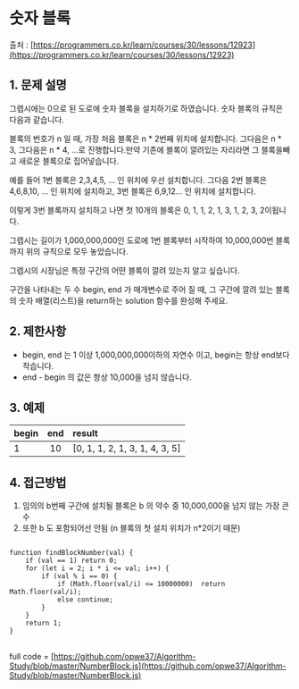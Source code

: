 숫자 블록
=========
출처 : [https://programmers.co.kr/learn/courses/30/lessons/12923](https://programmers.co.kr/learn/courses/30/lessons/12923)

## 1. 문제 설명

그렙시에는 0으로 된 도로에 숫자 블록을 설치하기로 하였습니다. 숫자 블록의 규칙은 다음과 같습니다.

블록의 번호가 n 일 때, 가장 처음 블록은 n * 2번째 위치에 설치합니다. 그다음은 n * 3, 그다음은 n * 4, ...로 진행합니다.만약 기존에 블록이 깔려있는 자리라면 그 블록을빼고 새로운 블록으로 집어넣습니다.

예를 들어 1번 블록은 2,3,4,5, ... 인 위치에 우선 설치합니다. 그다음 2번 블록은 4,6,8,10, ... 인 위치에 설치하고, 3번 블록은 6,9,12... 인 위치에 설치합니다.

이렇게 3번 블록까지 설치하고 나면 첫 10개의 블록은 0, 1, 1, 2, 1, 3, 1, 2, 3, 2이됩니다.

그렙시는 길이가 1,000,000,000인 도로에 1번 블록부터 시작하여 10,000,000번 블록까지 위의 규칙으로 모두 놓았습니다.

그렙시의 시장님은 특정 구간의 어떤 블록이 깔려 있는지 알고 싶습니다.

구간을 나타내는 두 수 begin, end 가 매개변수로 주어 질 때, 그 구간에 깔려 있는 블록의 숫자 배열(리스트)을 return하는 solution 함수를 완성해 주세요.

## 2. 제한사항

-   begin, end 는 1 이상 1,000,000,000이하의 자연수 이고, begin는 항상 end보다 작습니다.
-   end - begin 의 값은 항상 10,000을 넘지 않습니다.

## 3. 예제
begin|end|result|
|:---|:---:|:---|
1|10|[0, 1, 1, 2, 1, 3, 1, 4, 3, 5]

## 4. 접근방법

1. 임의의 b번째 구간에 설치될 블록은 b 의 약수 중 10,000,000을 넘지 않는 가장 큰 수
2. 또한 b 도 포함되어선 안됨 (n 블록의 첫 설치 위치가 n*2이기 때문)
<pre>
<code>
function findBlockNumber(val) {
	if (val == 1) return 0;
	for (let i = 2; i * i <= val; i++) {
		if (val % i == 0) {
			if (Math.floor(val/i) <= 10000000)	return Math.floor(val/i);
			else continue;
		}
	}
	return 1;
}
</code>
</pre>
full code = [https://github.com/opwe37/Algorithm-Study/blob/master/NumberBlock.js](https://github.com/opwe37/Algorithm-Study/blob/master/NumberBlock.js)
